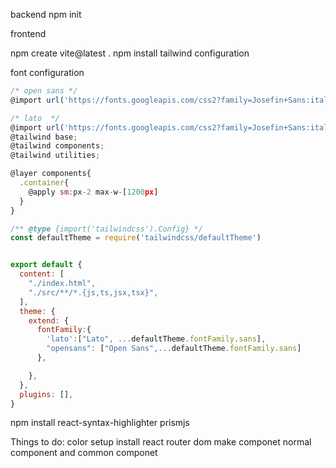 backend
npm init

frontend

npm create vite@latest .
npm install
tailwind configuration

font configuration

```jsx
/* open sans */
@import url('https://fonts.googleapis.com/css2?family=Josefin+Sans:ital,wght@0,100..700;1,100..700&family=Lato:ital,wght@0,100;0,300;0,400;0,700;0,900;1,100;1,300;1,400;1,700;1,900&family=Open+Sans:ital,wght@0,300..800;1,300..800&family=Roboto:ital,wght@0,100;0,300;0,400;0,500;0,700;0,900;1,100;1,300;1,400;1,500;1,700;1,900&display=swap');

/* lato  */
@import url('https://fonts.googleapis.com/css2?family=Josefin+Sans:ital,wght@0,100..700;1,100..700&family=Lato:ital,wght@0,100;0,300;0,400;0,700;0,900;1,100;1,300;1,400;1,700;1,900&family=Roboto:ital,wght@0,100;0,300;0,400;0,500;0,700;0,900;1,100;1,300;1,400;1,500;1,700;1,900&display=swap');
@tailwind base;
@tailwind components;
@tailwind utilities;

@layer components{
  .container{
    @apply sm:px-2 max-w-[1200px]
  }
}

```
```jsx
/** @type {import('tailwindcss').Config} */
const defaultTheme = require('tailwindcss/defaultTheme')


export default {
  content: [
    "./index.html",
    "./src/**/*.{js,ts,jsx,tsx}",
  ],
  theme: {
    extend: {
      fontFamily:{
        'lato':["Lato", ...defaultTheme.fontFamily.sans],
        "opensans": ["Open Sans",...defaultTheme.fontFamily.sans]
      },

    },
  },
  plugins: [],
}
```


npm install react-syntax-highlighter prismjs











Things to do: 
color setup
install react router dom
make componet normal component and common componet